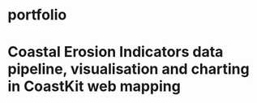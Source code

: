 # portfolio
# Coastal Erosion Indicators data pipeline, visualisation and charting in CoastKit web mapping 
